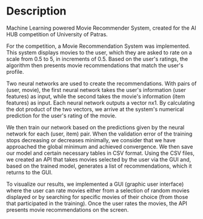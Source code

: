 # Description  
Machine Learning powered Movie Recommender System, created for the AI HUB competition of University of Patras.

For the competition, a Movie Recommendation System was implemented. This system displays movies to the user, which they are asked to rate on a scale from 0.5 to 5, in increments of 0.5. Based on the user's ratings, the algorithm then presents movie recommendations that match the user's profile.

Two neural networks are used to create the recommendations. With pairs of (user, movie), the first neural network takes the user's information (user features) as input, while the second takes the movie's information (item features) as input. Each neural network outputs a vector nx1. By calculating the dot product of the two vectors, we arrive at the system's numerical prediction for the user's rating of the movie.

We then train our network based on the predictions given by the neural network for each (user, item) pair. When the validation error of the training stops decreasing or decreases minimally, we consider that we have approached the global minimum and achieved convergence. We then save our model and certain necessary tables in CSV format. Using the CSV files, we created an API that takes movies selected by the user via the GUI and, based on the trained model, generates a list of recommendations, which it returns to the GUI.

To visualize our results, we implemented a GUI (graphic user interface) where the user can rate movies either from a selection of random movies displayed or by searching for specific movies of their choice (from those that participated in the training). Once the user rates the movies, the API presents movie recommendations on the screen.
